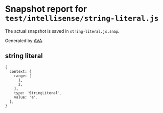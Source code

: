 # Snapshot report for `test/intellisense/string-literal.js`

The actual snapshot is saved in `string-literal.js.snap`.

Generated by [AVA](https://ava.li).

## string literal

    {
      context: {
        range: [
          1,
          2,
        ],
        type: 'StringLiteral',
        value: 'a',
      },
    }
